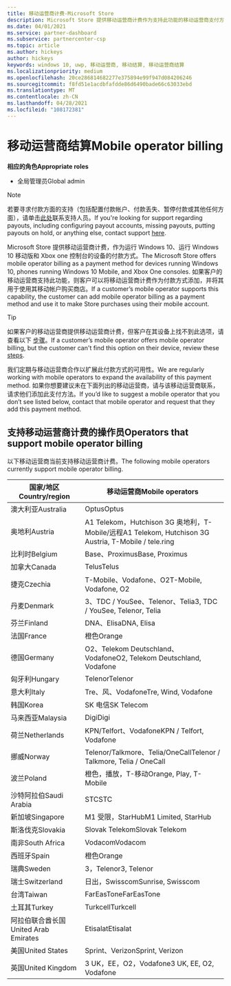 ```yaml
---
title: 移动运营商计费-Microsoft Store
description: Microsoft Store 提供移动运营商计费作为支持此功能的移动运营商支付方法。
ms.date: 04/01/2021
ms.service: partner-dashboard
ms.subservice: partnercenter-csp
ms.topic: article
ms.author: hickeys
author: hickeys
keywords: windows 10, uwp, 移动运营商, 移动结算, 移动运营商结算
ms.localizationpriority: medium
ms.openlocfilehash: 20ce286814682277e375894e99f947d084206246
ms.sourcegitcommit: f8fd51e1acdbfafdde86d6490bade66c63033ebd
ms.translationtype: MT
ms.contentlocale: zh-CN
ms.lasthandoff: 04/28/2021
ms.locfileid: "108172381"
---
```

# <a name="mobile-operator-billing"></a><span data-ttu-id="cc3a3-104">移动运营商结算</span><span class="sxs-lookup"><span data-stu-id="cc3a3-104">Mobile operator billing</span></span>

<span data-ttu-id="cc3a3-105">**相应的角色**</span><span class="sxs-lookup"><span data-stu-id="cc3a3-105">**Appropriate roles**</span></span>

- <span data-ttu-id="cc3a3-106">全局管理员</span><span class="sxs-lookup"><span data-stu-id="cc3a3-106">Global admin</span></span>

> [!NOTE]
> <span data-ttu-id="cc3a3-107">若要寻求付款方面的支持（包括配置付款帐户、付款丢失、暂停付款或其他任何方面），请单击[此处](https://developer.microsoft.com/windows/support)联系支持人员。</span><span class="sxs-lookup"><span data-stu-id="cc3a3-107">If you're looking for support regarding payouts, including configuring payout accounts, missing payouts, putting payouts on hold, or anything else, contact support [here](https://developer.microsoft.com/windows/support).</span></span>

<span data-ttu-id="cc3a3-108">Microsoft Store 提供移动运营商计费，作为运行 Windows 10、运行 Windows 10 移动版和 Xbox one 控制台的设备的付款方式。</span><span class="sxs-lookup"><span data-stu-id="cc3a3-108">The Microsoft Store offers mobile operator billing as a payment method for devices running Windows 10, phones running Windows 10 Mobile, and Xbox One consoles.</span></span> <span data-ttu-id="cc3a3-109">如果客户的移动运营商支持此功能，则客户可以将移动运营商计费作为付款方式添加，并将其用于使用其移动帐户购买商店。</span><span class="sxs-lookup"><span data-stu-id="cc3a3-109">If a customer’s mobile operator supports this capability, the customer can add mobile operator billing as a payment method and use it to make Store purchases using their mobile account.</span></span>

> [!TIP]
> <span data-ttu-id="cc3a3-110">如果客户的移动运营商提供移动运营商计费，但客户在其设备上找不到此选项，请查看以下 [步骤](https://support.microsoft.com/instantanswers/b25d6dd6-fb8b-3710-1e13-4d30eb01b51f)。</span><span class="sxs-lookup"><span data-stu-id="cc3a3-110">If a customer’s mobile operator offers mobile operator billing, but the customer can't find this option on their device, review these [steps](https://support.microsoft.com/instantanswers/b25d6dd6-fb8b-3710-1e13-4d30eb01b51f).</span></span>

<span data-ttu-id="cc3a3-111">我们定期与移动运营商合作以扩展此付款方式的可用性。</span><span class="sxs-lookup"><span data-stu-id="cc3a3-111">We are regularly working with mobile operators to expand the availability of this payment method.</span></span> <span data-ttu-id="cc3a3-112">如果你想要建议未在下面列出的移动运营商，请与该移动运营商联系，请求他们添加此支付方法。</span><span class="sxs-lookup"><span data-stu-id="cc3a3-112">If you’d like to suggest a mobile operator that you don’t see listed below, contact that mobile operator and request that they add this payment method.</span></span>

## <a name="operators-that-support-mobile-operator-billing"></a><span data-ttu-id="cc3a3-113">支持移动运营商计费的操作员</span><span class="sxs-lookup"><span data-stu-id="cc3a3-113">Operators that support mobile operator billing</span></span>

<span data-ttu-id="cc3a3-114">以下移动运营商当前支持移动运营商计费。</span><span class="sxs-lookup"><span data-stu-id="cc3a3-114">The following mobile operators currently support mobile operator billing.</span></span>

| <span data-ttu-id="cc3a3-115">国家/地区</span><span class="sxs-lookup"><span data-stu-id="cc3a3-115">Country/region</span></span>       | <span data-ttu-id="cc3a3-116">移动运营商</span><span class="sxs-lookup"><span data-stu-id="cc3a3-116">Mobile operators</span></span>                                        |
|----------------------|---------------------------------------------------------|
| <span data-ttu-id="cc3a3-117">澳大利亚</span><span class="sxs-lookup"><span data-stu-id="cc3a3-117">Australia</span></span>            | <span data-ttu-id="cc3a3-118">Optus</span><span class="sxs-lookup"><span data-stu-id="cc3a3-118">Optus</span></span>                                                   |
| <span data-ttu-id="cc3a3-119">奥地利</span><span class="sxs-lookup"><span data-stu-id="cc3a3-119">Austria</span></span>              | <span data-ttu-id="cc3a3-120">A1 Telekom，Hutchison 3G 奥地利，T-Mobile/远程</span><span class="sxs-lookup"><span data-stu-id="cc3a3-120">A1 Telekom, Hutchison 3G Austria, T-Mobile / tele.ring</span></span>  |
| <span data-ttu-id="cc3a3-121">比利时</span><span class="sxs-lookup"><span data-stu-id="cc3a3-121">Belgium</span></span>              | <span data-ttu-id="cc3a3-122">Base、Proximus</span><span class="sxs-lookup"><span data-stu-id="cc3a3-122">Base, Proximus</span></span>                                          |
| <span data-ttu-id="cc3a3-123">加拿大</span><span class="sxs-lookup"><span data-stu-id="cc3a3-123">Canada</span></span>               | <span data-ttu-id="cc3a3-124">Telus</span><span class="sxs-lookup"><span data-stu-id="cc3a3-124">Telus</span></span>                                                   |
| <span data-ttu-id="cc3a3-125">捷克</span><span class="sxs-lookup"><span data-stu-id="cc3a3-125">Czechia</span></span>              | <span data-ttu-id="cc3a3-126">T-Mobile、Vodafone、O2</span><span class="sxs-lookup"><span data-stu-id="cc3a3-126">T-Mobile, Vodafone, O2</span></span>                                  |
| <span data-ttu-id="cc3a3-127">丹麦</span><span class="sxs-lookup"><span data-stu-id="cc3a3-127">Denmark</span></span>              | <span data-ttu-id="cc3a3-128">3、TDC / YouSee、Telenor、Telia</span><span class="sxs-lookup"><span data-stu-id="cc3a3-128">3, TDC / YouSee, Telenor, Telia</span></span>                         |
| <span data-ttu-id="cc3a3-129">芬兰</span><span class="sxs-lookup"><span data-stu-id="cc3a3-129">Finland</span></span>              | <span data-ttu-id="cc3a3-130">DNA、Elisa</span><span class="sxs-lookup"><span data-stu-id="cc3a3-130">DNA, Elisa</span></span>                                              |
| <span data-ttu-id="cc3a3-131">法国</span><span class="sxs-lookup"><span data-stu-id="cc3a3-131">France</span></span>               | <span data-ttu-id="cc3a3-132">橙色</span><span class="sxs-lookup"><span data-stu-id="cc3a3-132">Orange</span></span>                                                  |
| <span data-ttu-id="cc3a3-133">德国</span><span class="sxs-lookup"><span data-stu-id="cc3a3-133">Germany</span></span>              | <span data-ttu-id="cc3a3-134">O2、Telekom Deutschland、Vodafone</span><span class="sxs-lookup"><span data-stu-id="cc3a3-134">O2, Telekom Deutschland, Vodafone</span></span>                       |
| <span data-ttu-id="cc3a3-135">匈牙利</span><span class="sxs-lookup"><span data-stu-id="cc3a3-135">Hungary</span></span>              | <span data-ttu-id="cc3a3-136">Telenor</span><span class="sxs-lookup"><span data-stu-id="cc3a3-136">Telenor</span></span>                                                 |
| <span data-ttu-id="cc3a3-137">意大利</span><span class="sxs-lookup"><span data-stu-id="cc3a3-137">Italy</span></span>                | <span data-ttu-id="cc3a3-138">Tre、风、Vodafone</span><span class="sxs-lookup"><span data-stu-id="cc3a3-138">Tre, Wind, Vodafone</span></span>                                     |
| <span data-ttu-id="cc3a3-139">韩国</span><span class="sxs-lookup"><span data-stu-id="cc3a3-139">Korea</span></span>                | <span data-ttu-id="cc3a3-140">SK 电信</span><span class="sxs-lookup"><span data-stu-id="cc3a3-140">SK Telecom</span></span>                                              |
| <span data-ttu-id="cc3a3-141">马来西亚</span><span class="sxs-lookup"><span data-stu-id="cc3a3-141">Malaysia</span></span>             | <span data-ttu-id="cc3a3-142">Digi</span><span class="sxs-lookup"><span data-stu-id="cc3a3-142">Digi</span></span>                                                    |
| <span data-ttu-id="cc3a3-143">荷兰</span><span class="sxs-lookup"><span data-stu-id="cc3a3-143">Netherlands</span></span>          | <span data-ttu-id="cc3a3-144">KPN/Telfort、Vodafone</span><span class="sxs-lookup"><span data-stu-id="cc3a3-144">KPN / Telfort, Vodafone</span></span>                                 |
| <span data-ttu-id="cc3a3-145">挪威</span><span class="sxs-lookup"><span data-stu-id="cc3a3-145">Norway</span></span>               | <span data-ttu-id="cc3a3-146">Telenor/Talkmore、Telia/OneCall</span><span class="sxs-lookup"><span data-stu-id="cc3a3-146">Telenor / Talkmore, Telia / OneCall</span></span>                     |
| <span data-ttu-id="cc3a3-147">波兰</span><span class="sxs-lookup"><span data-stu-id="cc3a3-147">Poland</span></span>               | <span data-ttu-id="cc3a3-148">橙色，播放，T-移动</span><span class="sxs-lookup"><span data-stu-id="cc3a3-148">Orange, Play, T-Mobile</span></span>                                  |
| <span data-ttu-id="cc3a3-149">沙特阿拉伯</span><span class="sxs-lookup"><span data-stu-id="cc3a3-149">Saudi Arabia</span></span>         | <span data-ttu-id="cc3a3-150">STC</span><span class="sxs-lookup"><span data-stu-id="cc3a3-150">STC</span></span>                                                     |
| <span data-ttu-id="cc3a3-151">新加坡</span><span class="sxs-lookup"><span data-stu-id="cc3a3-151">Singapore</span></span>            | <span data-ttu-id="cc3a3-152">M1 受限，StarHub</span><span class="sxs-lookup"><span data-stu-id="cc3a3-152">M1 Limited, StarHub</span></span>                                     |
| <span data-ttu-id="cc3a3-153">斯洛伐克</span><span class="sxs-lookup"><span data-stu-id="cc3a3-153">Slovakia</span></span>             | <span data-ttu-id="cc3a3-154">Slovak Telekom</span><span class="sxs-lookup"><span data-stu-id="cc3a3-154">Slovak Telekom</span></span>                                          |
| <span data-ttu-id="cc3a3-155">南非</span><span class="sxs-lookup"><span data-stu-id="cc3a3-155">South Africa</span></span>         | <span data-ttu-id="cc3a3-156">Vodacom</span><span class="sxs-lookup"><span data-stu-id="cc3a3-156">Vodacom</span></span>                                                 |
| <span data-ttu-id="cc3a3-157">西班牙</span><span class="sxs-lookup"><span data-stu-id="cc3a3-157">Spain</span></span>                | <span data-ttu-id="cc3a3-158">橙色</span><span class="sxs-lookup"><span data-stu-id="cc3a3-158">Orange</span></span>                                                  |
| <span data-ttu-id="cc3a3-159">瑞典</span><span class="sxs-lookup"><span data-stu-id="cc3a3-159">Sweden</span></span>               | <span data-ttu-id="cc3a3-160">3，Telenor</span><span class="sxs-lookup"><span data-stu-id="cc3a3-160">3, Telenor</span></span>                                              |
| <span data-ttu-id="cc3a3-161">瑞士</span><span class="sxs-lookup"><span data-stu-id="cc3a3-161">Switzerland</span></span>          | <span data-ttu-id="cc3a3-162">日出，Swisscom</span><span class="sxs-lookup"><span data-stu-id="cc3a3-162">Sunrise, Swisscom</span></span>                                       |
| <span data-ttu-id="cc3a3-163">台湾</span><span class="sxs-lookup"><span data-stu-id="cc3a3-163">Taiwan</span></span>               | <span data-ttu-id="cc3a3-164">FarEasTone</span><span class="sxs-lookup"><span data-stu-id="cc3a3-164">FarEasTone</span></span>                                              |
| <span data-ttu-id="cc3a3-165">土耳其</span><span class="sxs-lookup"><span data-stu-id="cc3a3-165">Turkey</span></span>               | <span data-ttu-id="cc3a3-166">Turkcell</span><span class="sxs-lookup"><span data-stu-id="cc3a3-166">Turkcell</span></span>                                                |
| <span data-ttu-id="cc3a3-167">阿拉伯联合酋长国</span><span class="sxs-lookup"><span data-stu-id="cc3a3-167">United Arab Emirates</span></span> | <span data-ttu-id="cc3a3-168">Etisalat</span><span class="sxs-lookup"><span data-stu-id="cc3a3-168">Etisalat</span></span>                                                |
| <span data-ttu-id="cc3a3-169">美国</span><span class="sxs-lookup"><span data-stu-id="cc3a3-169">United States</span></span>        | <span data-ttu-id="cc3a3-170">Sprint、Verizon</span><span class="sxs-lookup"><span data-stu-id="cc3a3-170">Sprint, Verizon</span></span>                                         |
| <span data-ttu-id="cc3a3-171">英国</span><span class="sxs-lookup"><span data-stu-id="cc3a3-171">United Kingdom</span></span>       | <span data-ttu-id="cc3a3-172">3 UK，EE，O2，Vodafone</span><span class="sxs-lookup"><span data-stu-id="cc3a3-172">3 UK, EE, O2, Vodafone</span></span>                                 |
